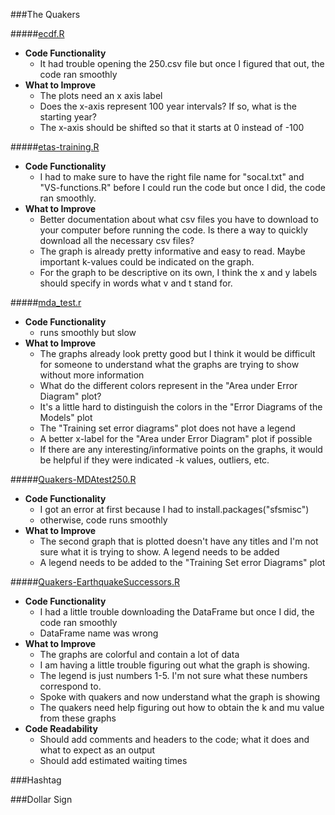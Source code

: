 ###The Quakers

#####[ecdf.R](https://github.com/SunnySunnia/TheQuakers/blob/master/ECDF/ecdf.R)
  - **Code Functionality**
    - It had trouble opening the 250.csv file but once I figured that out, the code ran smoothly
  - **What to Improve**
    - The plots need an x axis label
    - Does the x-axis represent 100 year intervals? If so, what is the starting year?
    - The x-axis should be shifted so that it starts at 0 instead of -100

#####[etas-training.R](https://github.com/SunnySunnia/TheQuakers/blob/master/MDA/etas-training.R)
  - **Code Functionality**
    - I had to make sure to have the right file name for "socal.txt" and "VS-functions.R" before I could run the code but once I did, the code ran smoothly. 
  - **What to Improve**
      - Better documentation about what csv files you have to download to your computer before running the code. Is there a way to quickly download all the necessary csv files?
      - The graph is already pretty informative and easy to read. Maybe important k-values could be indicated on the graph.
      - For the graph to be descriptive on its own, I think the x and y labels should specify in words what v and t stand for. 

#####[mda_test.r](https://github.com/SunnySunnia/TheQuakers/blob/master/MDA/mda_test.r)
  - **Code Functionality**
    - runs smoothly but slow
  - **What to Improve**
    - The graphs already look pretty good but I think it would be difficult for someone to understand what the graphs are trying to show without more information
    - What do the different colors represent in the "Area under Error Diagram" plot?
    - It's a little hard to distinguish the colors in the "Error Diagrams of the Models" plot
    - The "Training set error diagrams" plot does not have a legend
    - A better x-label for the "Area under Error Diagram" plot if possible
    - If there are any interesting/informative points on the graphs, it would be helpful if they were indicated
      -k values, outliers, etc. 

#####[Quakers-MDAtest250.R](https://github.com/SunnySunnia/TheQuakers/blob/master/MDA/Quakers-MDAtest250.R)
  - **Code Functionality**
    - I got an error at first because I had to install.packages("sfsmisc")
    - otherwise, code runs smoothly
  - **What to Improve**
    - The second graph that is plotted doesn't have any titles and I'm not sure what it is trying to show. A legend needs to be added
    - A legend needs to be added to the "Training Set error Diagrams" plot

#####[Quakers-EarthquakeSuccessors.R](https://github.com/SunnySunnia/TheQuakers/blob/master/Successors/Quakers-EarthquakeSuccessors.R)
  - **Code Functionality**
    - I had a little trouble downloading the DataFrame but once I did, the code ran smoothly
    - DataFrame name was wrong
  - **What to Improve**
    - The graphs are colorful and contain a lot of data
    - I am having a little trouble figuring out what the graph is showing. 
    - The legend is just numbers 1-5. I'm not sure what these numbers correspond to.
    - Spoke with quakers and now understand what the graph is showing
    - The quakers need help figuring out how to obtain the k and mu value from these graphs
  - **Code Readability**
    - Should add comments and headers to the code; what it does and what to expect as an output
    - Should add estimated waiting times
  

###Hashtag

###Dollar Sign
